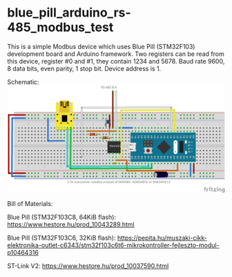 # blue_pill_arduino_rs-485_modbus_test
This is a simple Modbus device which uses Blue Pill (STM32F103) development board and Arduino framework.
Two registers can be read from this device, register #0 and #1, they contain 1234 and 5678.
Baud rate 9600, 8 data bits, even parity, 1 stop bit. Device address is 1.

Schematic:
![Schematic](https://github.com/ivanovp/blue_pill_arduino_rs-485_modbus_test/blob/master/hardware/blue_pill_rs-485_bb.png?raw=true)

Bill of Materials:

Blue Pill (STM32F103C8, 64KiB flash):
https://www.hestore.hu/prod_10043289.html

Blue Pill (STM32F103C6, 32KiB flash):
https://pepita.hu/muszaki-cikk-elektronika-outlet-c6343/stm32f103c6t6-mikrokontroller-fejleszto-modul-p10464316

ST-Link V2:
https://www.hestore.hu/prod_10037590.html

